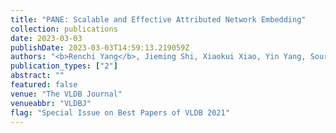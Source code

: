 ```yaml
---
title: "PANE: Scalable and Effective Attributed Network Embedding"
collection: publications
date: 2023-03-03
publishDate: 2023-03-03T14:59:13.219059Z
authors: "<b>Renchi Yang</b>, Jieming Shi, Xiaokui Xiao, Yin Yang, Sourav Bhowmick, Juncheng Liu"
publication_types: ["2"]
abstract: ""
featured: false
venue: "The VLDB Journal"
venueabbr: "VLDBJ"
flag: "Special Issue on Best Papers of VLDB 2021"
---
```


